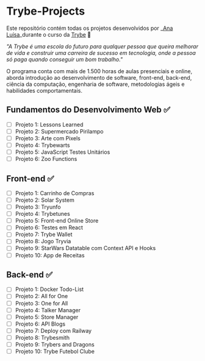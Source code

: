 # Trybe-Projects

Este repositório contém todas os projetos desenvolvidos por _[Ana Luísa](https://www.linkedin.com/in/ana-luisa-cesar-dolacio/)_durante o curso da [Trybe](https://www.betrybe.com/) :rocket:

_"A Trybe é uma escola do futuro para qualquer pessoa que queira melhorar de vida e construir uma carreira de sucesso em tecnologia, onde a pessoa só paga quando conseguir um bom trabalho."_

O programa conta com mais de 1.500 horas de aulas presenciais e online, aborda introdução ao desenvolvimento de software, front-end, back-end, ciência da computação, engenharia de software, metodologias ágeis e habilidades comportamentais.

## Fundamentos do Desenvolvimento Web :white_check_mark:

- [ ] Projeto 1: Lessons Learned
- [ ] Projeto 2: Supermercado Pirilampo
- [ ] Projeto 3: Arte com Pixels
- [ ] Projeto 4: Trybewarts
- [ ] Projeto 5: JavaScript Testes Unitários
- [ ] Projeto 6: Zoo Functions

## Front-end :white_check_mark:

- [ ] Projeto 1: Carrinho de Compras
- [ ] Projeto 2: Solar System
- [ ] Projeto 3: Tryunfo
- [ ] Projeto 4: Trybetunes
- [ ] Projeto 5: Front-end Online Store
- [ ] Projeto 6: Testes em React
- [ ] Projeto 7: Trybe Wallet
- [ ] Projeto 8: Jogo Tryvia
- [ ] Projeto 9: StarWars Datatable com Context API e Hooks
- [ ] Projeto 10: App de Receitas

## Back-end :white_check_mark:

- [ ] Projeto 1: Docker Todo-List
- [ ] Projeto 2: All for One
- [ ] Projeto 3: One for All
- [ ] Projeto 4: Talker Manager
- [ ] Projeto 5: Store Manager
- [ ] Projeto 6: API Blogs
- [ ] Projeto 7: Deploy com Railway
- [ ] Projeto 8: Trybesmith
- [ ] Projeto 9: Trybers and Dragons
- [ ] Projeto 10: Trybe Futebol Clube
